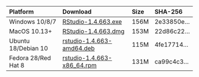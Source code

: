 
| Platform            | Download                                                                                                                                                              | Size | SHA-256                                                                                                              |
| :------------------ | :-------------------------------------------------------------------------------------------------------------------------------------------------------------------- | :--- | :------------------------------------------------------------------------------------------------------------------- |
| Windows 10/8/7      | <a href="https://s3.amazonaws.com/rstudio-ide-build/desktop/windows/RStudio-1.4.663.exe"><i class="fa fa-download"></i> RStudio-1.4.663.exe</a>                       | 156M | <span class="sha256" data-sha256="2e33850e74aaf8fc515de7e78a112318c17bbc03a5adb18a5c8f1ef86ab364a6">2e33850e…</span> |
| MacOS 10.13+        | <a href="https://s3.amazonaws.com/rstudio-ide-build/desktop/macos/RStudio-1.4.663.dmg"><i class="fa fa-download"></i> RStudio-1.4.663.dmg</a>                         | 153M | <span class="sha256" data-sha256="22d86c22c059e54d9feb654da72afe80a2ca6a9aeff12fc47d31c52d4d9524d2">22d86c22…</span> |
| Ubuntu 18/Debian 10 | <a href="https://s3.amazonaws.com/rstudio-ide-build/desktop/bionic/amd64/rstudio-1.4.663-amd64.deb"><i class="fa fa-download"></i> rstudio-1.4.663-amd64.deb</a>      | 115M | <span class="sha256" data-sha256="4fe17714483a409263c5da99902aee165570a567262fc73dfbcbd44146cb7b0e">4fe17714…</span> |
| Fedora 28/Red Hat 8 | <a href="https://s3.amazonaws.com/rstudio-ide-build/desktop/centos8/x86_64/rstudio-1.4.663-x86_64.rpm"><i class="fa fa-download"></i> rstudio-1.4.663-x86\_64.rpm</a> | 131M | <span class="sha256" data-sha256="ca99c4c31a1fe9ef00309b26d1e76494142f26af11e14aac84d5f718c09b6755">ca99c4c3…</span> |
